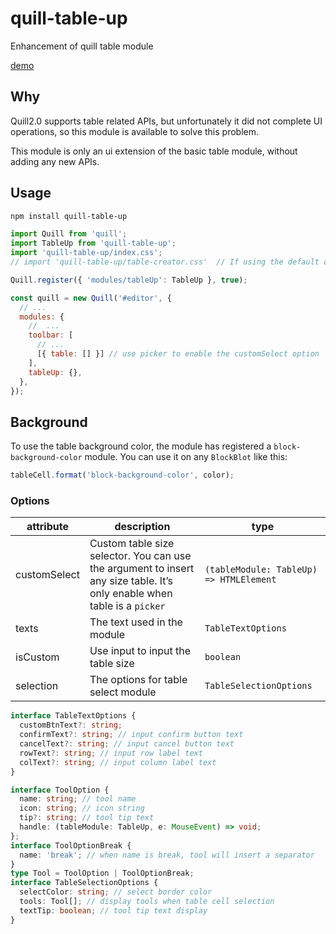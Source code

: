# quill-table-up

Enhancement of quill table module

[demo](https://zzxming.github.io/quill-table-up/)

## Why

Quill2.0 supports table related APIs, but unfortunately it did not complete UI operations, so this module is available to solve this problem.

This module is only an ui extension of the basic table module, without adding any new APIs.

## Usage

```sh
npm install quill-table-up
```

```js
import Quill from 'quill';
import TableUp from 'quill-table-up';
import 'quill-table-up/index.css';
// import 'quill-table-up/table-creator.css'  // If using the default customSelect option. You need to import this css

Quill.register({ 'modules/tableUp': TableUp }, true);

const quill = new Quill('#editor', {
  // ...
  modules: {
    //  ...
    toolbar: [
      // ...
      [{ table: [] }] // use picker to enable the customSelect option
    ],
    tableUp: {},
  },
});
```

## Background

To use the table background color, the module has registered a `block-background-color` module. You can use it on any `BlockBlot` like this:

```js
tableCell.format('block-background-color', color);
```

### Options

| attribute    | description                                                                                                              | type                                    |
| ------------ | ------------------------------------------------------------------------------------------------------------------------ | --------------------------------------- |
| customSelect | Custom table size selector. You can use the argument to insert any size table. It’s only enable when table is a `picker` | `(tableModule: TableUp) => HTMLElement` |
| texts        | The text used in the module                                                                                              | `TableTextOptions`                      |
| isCustom     | Use input to input the table size                                                                                        | `boolean`                               |
| selection    | The options for table select module                                                                                      | `TableSelectionOptions`                 |

```ts
interface TableTextOptions {
  customBtnText?: string;
  confirmText?: string; // input confirm button text
  cancelText?: string; // input cancel button text
  rowText?: string; // input row label text
  colText?: string; // input column label text
}

interface ToolOption {
  name: string; // tool name
  icon: string; // icon string
  tip?: string; // tool tip text
  handle: (tableModule: TableUp, e: MouseEvent) => void;
};
interface ToolOptionBreak {
  name: 'break'; // when name is break, tool will insert a separator
}
type Tool = ToolOption | ToolOptionBreak;
interface TableSelectionOptions {
  selectColor: string; // select border color
  tools: Tool[]; // display tools when table cell selection
  textTip: boolean; // tool tip text display
}
```
